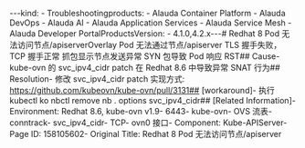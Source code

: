 ---kind:   - Troubleshootingproducts:    - Alauda Container Platform   - Alauda DevOps   - Alauda AI   - Alauda Application Services   - Alauda Service Mesh   - Alauda Developer PortalProductsVersion:   - 4.1.0,4.2.x---<!-- A type of document that involves encountering a fault, diag...it, performing root cause analysis, and providing solutions. --># Redhat 8 Pod 无法访问节点/apiserverOverlay Pod 无法通过节点/apiserver TLS 握手失败，TCP 握手正常 抓包显示节点发送异常 SYN 包导致 Pod 响应 RST## Cause- kube-ovn 的 svc_ipv4_cidr patch 在 Redhat 8.6 中导致异常 SNAT 行为## Resolution- 修改 svc_ipv4_cidr patch 实现方式: https://github.com/kubeovn/kube-ovn/pull/3131## [workaround]- 执行 kubectl ko nbctl remove nb . options svc_ipv4_cidr## [Related Information]- Environment: Redhat 8.6, kube-ovn v1.9- 6443- kube-ovn- OVS 流表- conntrack- svc_ipv4_cidr- TCP- ovn0 接口- Component: Kube-APIServer- Page ID: 158105602- Original Title: Redhat 8 Pod 无法访问节点/apiserver